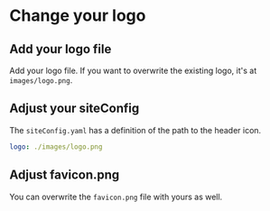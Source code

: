 # Change your logo

## Add your logo file

Add your logo file.
If you want to overwrite the existing logo, it's at `images/logo.png`.

## Adjust your siteConfig

The `siteConfig.yaml` has a definition of the path to the header icon.
```yaml
logo: ./images/logo.png
```

## Adjust favicon.png

You can overwrite the `favicon.png` file with yours as well.

